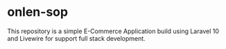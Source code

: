 # onlen-sop
This repository is a simple E-Commerce Application build using Laravel 10 and Livewire for support full stack development.

